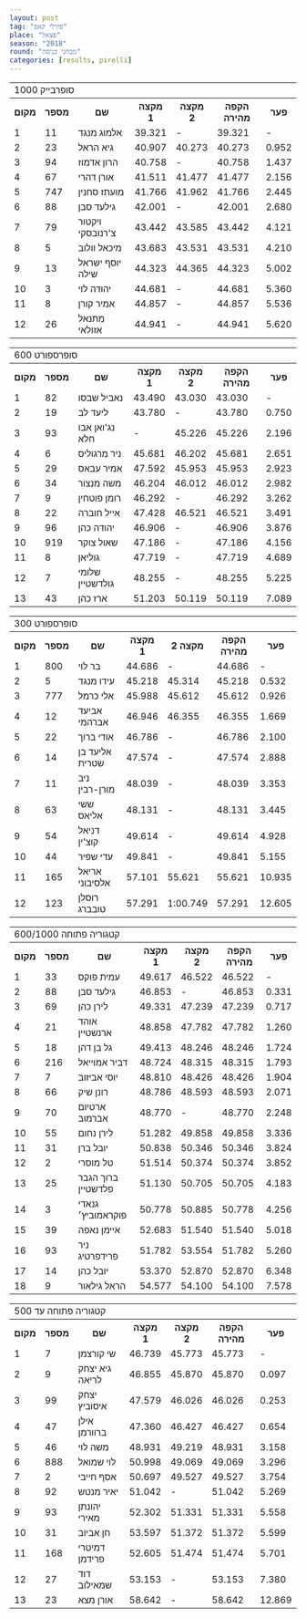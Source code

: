 ```yaml
---
layout: post
tag: "פירלי קאפ"
place: "פצאל"
season: "2018"
round: "מבחני כניסה"
categories: [results, pirelli]
---
```

<table class="line_color">
    <tr>
        <td colspan="99" class="title_font">סופרבייק 1000</td>
    </tr>
    <tr class="rnkh_bkcolor">
        <th class="rnkh_font">מקום</th>
        <th class="rnkh_font">מספר</th>
        <th class="rnkh_font">שם</th>
        <th class="rnkh_font">מקצה 1</th>
        <th class="rnkh_font">מקצה 2</th>
        <th class="rnkh_font">הקפה מהירה</th>
        <th class="rnkh_font">פער</th>
    </tr>
    <tr class="rnk_bkcolor">
        <td class="rnk_font">1</td>
        <td class="rnk_font">11</td>
        <td class="rnk_font">אלמוג מנגד</td>
        <td class="rnk_font">39.321</td>
        <td class="rnk_font">-</td>
        <td class="rnk_font">39.321</td>
        <td class="rnk_font">-</td>
    </tr>
    <tr class="rnk_bkcolor">
        <td class="rnk_font">2</td>
        <td class="rnk_font">23</td>
        <td class="rnk_font">גיא הראל</td>
        <td class="rnk_font">40.907</td>
        <td class="rnk_font">40.273</td>
        <td class="rnk_font">40.273</td>
        <td class="rnk_font">0.952</td>
    </tr>
    <tr class="rnk_bkcolor">
        <td class="rnk_font">3</td>
        <td class="rnk_font">94</td>
        <td class="rnk_font">הרון אדמוז</td>
        <td class="rnk_font">40.758</td>
        <td class="rnk_font">-</td>
        <td class="rnk_font">40.758</td>
        <td class="rnk_font">1.437</td>
    </tr>
    <tr class="rnk_bkcolor">
        <td class="rnk_font">4</td>
        <td class="rnk_font">67</td>
        <td class="rnk_font">אורן דהרי</td>
        <td class="rnk_font">41.511</td>
        <td class="rnk_font">41.477</td>
        <td class="rnk_font">41.477</td>
        <td class="rnk_font">2.156</td>
    </tr>
    <tr class="rnk_bkcolor">
        <td class="rnk_font">5</td>
        <td class="rnk_font">747</td>
        <td class="rnk_font">מועתז סחנין</td>
        <td class="rnk_font">41.766</td>
        <td class="rnk_font">41.962</td>
        <td class="rnk_font">41.766</td>
        <td class="rnk_font">2.445</td>
    </tr>
    <tr class="rnk_bkcolor">
        <td class="rnk_font">6</td>
        <td class="rnk_font">88</td>
        <td class="rnk_font">גילעד סבן</td>
        <td class="rnk_font">42.001</td>
        <td class="rnk_font">-</td>
        <td class="rnk_font">42.001</td>
        <td class="rnk_font">2.680</td>
    </tr>
    <tr class="rnk_bkcolor">
        <td class="rnk_font">7</td>
        <td class="rnk_font">79</td>
        <td class="rnk_font">ויקטור צ'רנובסקי</td>
        <td class="rnk_font">43.442</td>
        <td class="rnk_font">43.585</td>
        <td class="rnk_font">43.442</td>
        <td class="rnk_font">4.121</td>
    </tr>
    <tr class="rnk_bkcolor">
        <td class="rnk_font">8</td>
        <td class="rnk_font">5</td>
        <td class="rnk_font">מיכאל וולוב</td>
        <td class="rnk_font">43.683</td>
        <td class="rnk_font">43.531</td>
        <td class="rnk_font">43.531</td>
        <td class="rnk_font">4.210</td>
    </tr>
    <tr class="rnk_bkcolor">
        <td class="rnk_font">9</td>
        <td class="rnk_font">13</td>
        <td class="rnk_font">יוסף ישראל שילה</td>
        <td class="rnk_font">44.323</td>
        <td class="rnk_font">44.365</td>
        <td class="rnk_font">44.323</td>
        <td class="rnk_font">5.002</td>
    </tr>
    <tr class="rnk_bkcolor">
        <td class="rnk_font">10</td>
        <td class="rnk_font">3</td>
        <td class="rnk_font">יהודה לוי</td>
        <td class="rnk_font">44.681</td>
        <td class="rnk_font">-</td>
        <td class="rnk_font">44.681</td>
        <td class="rnk_font">5.360</td>
    </tr>
    <tr class="rnk_bkcolor">
        <td class="rnk_font">11</td>
        <td class="rnk_font">8</td>
        <td class="rnk_font">אמיר קורן</td>
        <td class="rnk_font">44.857</td>
        <td class="rnk_font">-</td>
        <td class="rnk_font">44.857</td>
        <td class="rnk_font">5.536</td>
    </tr>
    <tr class="rnk_bkcolor">
        <td class="rnk_font">12</td>
        <td class="rnk_font">26</td>
        <td class="rnk_font">מתנאל אזולאי</td>
        <td class="rnk_font">44.941</td>
        <td class="rnk_font">-</td>
        <td class="rnk_font">44.941</td>
        <td class="rnk_font">5.620</td>
    </tr>
</table>
<table class="line_color">
    <tr>
        <td colspan="99" class="title_font">סופרספורט 600</td>
    </tr>
    <tr class="rnkh_bkcolor">
        <th class="rnkh_font">מקום</th>
        <th class="rnkh_font">מספר</th>
        <th class="rnkh_font">שם</th>
        <th class="rnkh_font">מקצה 1</th>
        <th class="rnkh_font">מקצה 2</th>
        <th class="rnkh_font">הקפה מהירה</th>
        <th class="rnkh_font">פער</th>
    </tr>
    <tr class="rnk_bkcolor">
        <td class="rnk_font">1</td>
        <td class="rnk_font">82</td>
        <td class="rnk_font">נאביל שבסו</td>
        <td class="rnk_font">43.490</td>
        <td class="rnk_font">43.030</td>
        <td class="rnk_font">43.030</td>
        <td class="rnk_font">-</td>
    </tr>
    <tr class="rnk_bkcolor">
        <td class="rnk_font">2</td>
        <td class="rnk_font">19</td>
        <td class="rnk_font">ליעד לב</td>
        <td class="rnk_font">43.780</td>
        <td class="rnk_font">-</td>
        <td class="rnk_font">43.780</td>
        <td class="rnk_font">0.750</td>
    </tr>
    <tr class="rnk_bkcolor">
        <td class="rnk_font">3</td>
        <td class="rnk_font">93</td>
        <td class="rnk_font">נג'ואן אבו חלא</td>
        <td class="rnk_font">-</td>
        <td class="rnk_font">45.226</td>
        <td class="rnk_font">45.226</td>
        <td class="rnk_font">2.196</td>
    </tr>
    <tr class="rnk_bkcolor">
        <td class="rnk_font">4</td>
        <td class="rnk_font">6</td>
        <td class="rnk_font">ניר מרגוליס</td>
        <td class="rnk_font">45.681</td>
        <td class="rnk_font">46.202</td>
        <td class="rnk_font">45.681</td>
        <td class="rnk_font">2.651</td>
    </tr>
    <tr class="rnk_bkcolor">
        <td class="rnk_font">5</td>
        <td class="rnk_font">29</td>
        <td class="rnk_font">אמיר עבאס</td>
        <td class="rnk_font">47.592</td>
        <td class="rnk_font">45.953</td>
        <td class="rnk_font">45.953</td>
        <td class="rnk_font">2.923</td>
    </tr>
    <tr class="rnk_bkcolor">
        <td class="rnk_font">6</td>
        <td class="rnk_font">34</td>
        <td class="rnk_font">משה מנצור</td>
        <td class="rnk_font">46.204</td>
        <td class="rnk_font">46.012</td>
        <td class="rnk_font">46.012</td>
        <td class="rnk_font">2.982</td>
    </tr>
    <tr class="rnk_bkcolor">
        <td class="rnk_font">7</td>
        <td class="rnk_font">9</td>
        <td class="rnk_font">רומן פוטחין</td>
        <td class="rnk_font">46.292</td>
        <td class="rnk_font">-</td>
        <td class="rnk_font">46.292</td>
        <td class="rnk_font">3.262</td>
    </tr>
    <tr class="rnk_bkcolor">
        <td class="rnk_font">8</td>
        <td class="rnk_font">22</td>
        <td class="rnk_font">אייל חוברה</td>
        <td class="rnk_font">47.428</td>
        <td class="rnk_font">46.521</td>
        <td class="rnk_font">46.521</td>
        <td class="rnk_font">3.491</td>
    </tr>
    <tr class="rnk_bkcolor">
        <td class="rnk_font">9</td>
        <td class="rnk_font">96</td>
        <td class="rnk_font">יהודה כהן</td>
        <td class="rnk_font">46.906</td>
        <td class="rnk_font">-</td>
        <td class="rnk_font">46.906</td>
        <td class="rnk_font">3.876</td>
    </tr>
    <tr class="rnk_bkcolor">
        <td class="rnk_font">10</td>
        <td class="rnk_font">919</td>
        <td class="rnk_font">שאול צוקר</td>
        <td class="rnk_font">47.186</td>
        <td class="rnk_font">-</td>
        <td class="rnk_font">47.186</td>
        <td class="rnk_font">4.156</td>
    </tr>
    <tr class="rnk_bkcolor">
        <td class="rnk_font">11</td>
        <td class="rnk_font">8</td>
        <td class="rnk_font">גוליאן</td>
        <td class="rnk_font">47.719</td>
        <td class="rnk_font">-</td>
        <td class="rnk_font">47.719</td>
        <td class="rnk_font">4.689</td>
    </tr>
    <tr class="rnk_bkcolor">
        <td class="rnk_font">12</td>
        <td class="rnk_font">7</td>
        <td class="rnk_font">שלומי גולדשטיין</td>
        <td class="rnk_font">48.255</td>
        <td class="rnk_font">-</td>
        <td class="rnk_font">48.255</td>
        <td class="rnk_font">5.225</td>
    </tr>
    <tr class="rnk_bkcolor">
        <td class="rnk_font">13</td>
        <td class="rnk_font">43</td>
        <td class="rnk_font">ארז כהן</td>
        <td class="rnk_font">51.203</td>
        <td class="rnk_font">50.119</td>
        <td class="rnk_font">50.119</td>
        <td class="rnk_font">7.089</td>
    </tr>
</table>
<table class="line_color">
    <tr>
        <td colspan="99" class="title_font">סופרספורט 300</td>
    </tr>
    <tr class="rnkh_bkcolor">
        <th class="rnkh_font">מקום</th>
        <th class="rnkh_font">מספר</th>
        <th class="rnkh_font">שם</th>
        <th class="rnkh_font">מקצה 1</th>
        <th class="rnkh_font">מקצה 2</th>
        <th class="rnkh_font">הקפה מהירה</th>
        <th class="rnkh_font">פער</th>
    </tr>
    <tr class="rnk_bkcolor">
        <td class="rnk_font">1</td>
        <td class="rnk_font">800</td>
        <td class="rnk_font">בר לוי</td>
        <td class="rnk_font">44.686</td>
        <td class="rnk_font">-</td>
        <td class="rnk_font">44.686</td>
        <td class="rnk_font">-</td>
    </tr>
    <tr class="rnk_bkcolor">
        <td class="rnk_font">2</td>
        <td class="rnk_font">5</td>
        <td class="rnk_font">עידו מנגד</td>
        <td class="rnk_font">45.218</td>
        <td class="rnk_font">45.314</td>
        <td class="rnk_font">45.218</td>
        <td class="rnk_font">0.532</td>
    </tr>
    <tr class="rnk_bkcolor">
        <td class="rnk_font">3</td>
        <td class="rnk_font">777</td>
        <td class="rnk_font">אלי כרמל</td>
        <td class="rnk_font">45.988</td>
        <td class="rnk_font">45.612</td>
        <td class="rnk_font">45.612</td>
        <td class="rnk_font">0.926</td>
    </tr>
    <tr class="rnk_bkcolor">
        <td class="rnk_font">4</td>
        <td class="rnk_font">12</td>
        <td class="rnk_font">אביעד אברהמי</td>
        <td class="rnk_font">46.946</td>
        <td class="rnk_font">46.355</td>
        <td class="rnk_font">46.355</td>
        <td class="rnk_font">1.669</td>
    </tr>
    <tr class="rnk_bkcolor">
        <td class="rnk_font">5</td>
        <td class="rnk_font">22</td>
        <td class="rnk_font">אודי ברוך</td>
        <td class="rnk_font">46.786</td>
        <td class="rnk_font">-</td>
        <td class="rnk_font">46.786</td>
        <td class="rnk_font">2.100</td>
    </tr>
    <tr class="rnk_bkcolor">
        <td class="rnk_font">6</td>
        <td class="rnk_font">14</td>
        <td class="rnk_font">אליעד בן שטרית</td>
        <td class="rnk_font">47.574</td>
        <td class="rnk_font">-</td>
        <td class="rnk_font">47.574</td>
        <td class="rnk_font">2.888</td>
    </tr>
    <tr class="rnk_bkcolor">
        <td class="rnk_font">7</td>
        <td class="rnk_font">11</td>
        <td class="rnk_font">ניב מורן-רבין</td>
        <td class="rnk_font">48.039</td>
        <td class="rnk_font">-</td>
        <td class="rnk_font">48.039</td>
        <td class="rnk_font">3.353</td>
    </tr>
    <tr class="rnk_bkcolor">
        <td class="rnk_font">8</td>
        <td class="rnk_font">63</td>
        <td class="rnk_font">ששי אליאס</td>
        <td class="rnk_font">48.131</td>
        <td class="rnk_font">-</td>
        <td class="rnk_font">48.131</td>
        <td class="rnk_font">3.445</td>
    </tr>
    <tr class="rnk_bkcolor">
        <td class="rnk_font">9</td>
        <td class="rnk_font">54</td>
        <td class="rnk_font">דניאל קוצ'ין</td>
        <td class="rnk_font">49.614</td>
        <td class="rnk_font">-</td>
        <td class="rnk_font">49.614</td>
        <td class="rnk_font">4.928</td>
    </tr>
    <tr class="rnk_bkcolor">
        <td class="rnk_font">10</td>
        <td class="rnk_font">44</td>
        <td class="rnk_font">עדי שפיר</td>
        <td class="rnk_font">49.841</td>
        <td class="rnk_font">-</td>
        <td class="rnk_font">49.841</td>
        <td class="rnk_font">5.155</td>
    </tr>
    <tr class="rnk_bkcolor">
        <td class="rnk_font">11</td>
        <td class="rnk_font">165</td>
        <td class="rnk_font">אריאל אלסיבוני</td>
        <td class="rnk_font">57.101</td>
        <td class="rnk_font">55.621</td>
        <td class="rnk_font">55.621</td>
        <td class="rnk_font">10.935</td>
    </tr>
    <tr class="rnk_bkcolor">
        <td class="rnk_font">12</td>
        <td class="rnk_font">123</td>
        <td class="rnk_font">רוסלן טובברג</td>
        <td class="rnk_font">57.291</td>
        <td class="rnk_font">1:00.749</td>
        <td class="rnk_font">57.291</td>
        <td class="rnk_font">12.605</td>
    </tr>
</table>
<table class="line_color">
    <tr>
        <td colspan="99" class="title_font">קטגוריה פתוחה 600/1000</td>
    </tr>
    <tr class="rnkh_bkcolor">
        <th class="rnkh_font">מקום</th>
        <th class="rnkh_font">מספר</th>
        <th class="rnkh_font">שם</th>
        <th class="rnkh_font">מקצה 1</th>
        <th class="rnkh_font">מקצה 2</th>
        <th class="rnkh_font">הקפה מהירה</th>
        <th class="rnkh_font">פער</th>
    </tr>
    <tr class="rnk_bkcolor">
        <td class="rnk_font">1</td>
        <td class="rnk_font">33</td>
        <td class="rnk_font">עמית פוקס</td>
        <td class="rnk_font">49.617</td>
        <td class="rnk_font">46.522</td>
        <td class="rnk_font">46.522</td>
        <td class="rnk_font">-</td>
    </tr>
    <tr class="rnk_bkcolor">
        <td class="rnk_font">2</td>
        <td class="rnk_font">88</td>
        <td class="rnk_font">גילעד סבן</td>
        <td class="rnk_font">46.853</td>
        <td class="rnk_font">-</td>
        <td class="rnk_font">46.853</td>
        <td class="rnk_font">0.331</td>
    </tr>
    <tr class="rnk_bkcolor">
        <td class="rnk_font">3</td>
        <td class="rnk_font">69</td>
        <td class="rnk_font">לירן כהן</td>
        <td class="rnk_font">49.331</td>
        <td class="rnk_font">47.239</td>
        <td class="rnk_font">47.239</td>
        <td class="rnk_font">0.717</td>
    </tr>
    <tr class="rnk_bkcolor">
        <td class="rnk_font">4</td>
        <td class="rnk_font">21</td>
        <td class="rnk_font">אוהד ארנשטיין</td>
        <td class="rnk_font">48.858</td>
        <td class="rnk_font">47.782</td>
        <td class="rnk_font">47.782</td>
        <td class="rnk_font">1.260</td>
    </tr>
    <tr class="rnk_bkcolor">
        <td class="rnk_font">5</td>
        <td class="rnk_font">18</td>
        <td class="rnk_font">גל בן דהן</td>
        <td class="rnk_font">49.413</td>
        <td class="rnk_font">48.246</td>
        <td class="rnk_font">48.246</td>
        <td class="rnk_font">1.724</td>
    </tr>
    <tr class="rnk_bkcolor">
        <td class="rnk_font">6</td>
        <td class="rnk_font">216</td>
        <td class="rnk_font">דביר אמוייאל</td>
        <td class="rnk_font">48.724</td>
        <td class="rnk_font">48.315</td>
        <td class="rnk_font">48.315</td>
        <td class="rnk_font">1.793</td>
    </tr>
    <tr class="rnk_bkcolor">
        <td class="rnk_font">7</td>
        <td class="rnk_font">7</td>
        <td class="rnk_font">יוסי אביזוב</td>
        <td class="rnk_font">48.810</td>
        <td class="rnk_font">48.426</td>
        <td class="rnk_font">48.426</td>
        <td class="rnk_font">1.904</td>
    </tr>
    <tr class="rnk_bkcolor">
        <td class="rnk_font">8</td>
        <td class="rnk_font">66</td>
        <td class="rnk_font">רונן שיק</td>
        <td class="rnk_font">48.786</td>
        <td class="rnk_font">48.593</td>
        <td class="rnk_font">48.593</td>
        <td class="rnk_font">2.071</td>
    </tr>
    <tr class="rnk_bkcolor">
        <td class="rnk_font">9</td>
        <td class="rnk_font">70</td>
        <td class="rnk_font">ארטיום אברמוב</td>
        <td class="rnk_font">48.770</td>
        <td class="rnk_font">-</td>
        <td class="rnk_font">48.770</td>
        <td class="rnk_font">2.248</td>
    </tr>
    <tr class="rnk_bkcolor">
        <td class="rnk_font">10</td>
        <td class="rnk_font">55</td>
        <td class="rnk_font">לירן נחום</td>
        <td class="rnk_font">51.282</td>
        <td class="rnk_font">49.858</td>
        <td class="rnk_font">49.858</td>
        <td class="rnk_font">3.336</td>
    </tr>
    <tr class="rnk_bkcolor">
        <td class="rnk_font">11</td>
        <td class="rnk_font">31</td>
        <td class="rnk_font">יובל ברן</td>
        <td class="rnk_font">50.838</td>
        <td class="rnk_font">50.346</td>
        <td class="rnk_font">50.346</td>
        <td class="rnk_font">3.824</td>
    </tr>
    <tr class="rnk_bkcolor">
        <td class="rnk_font">12</td>
        <td class="rnk_font">2</td>
        <td class="rnk_font">טל מוסרי</td>
        <td class="rnk_font">51.514</td>
        <td class="rnk_font">50.374</td>
        <td class="rnk_font">50.374</td>
        <td class="rnk_font">3.852</td>
    </tr>
    <tr class="rnk_bkcolor">
        <td class="rnk_font">13</td>
        <td class="rnk_font">25</td>
        <td class="rnk_font">ברוך הגבר פלדשטיין</td>
        <td class="rnk_font">51.130</td>
        <td class="rnk_font">50.705</td>
        <td class="rnk_font">50.705</td>
        <td class="rnk_font">4.183</td>
    </tr>
    <tr class="rnk_bkcolor">
        <td class="rnk_font">14</td>
        <td class="rnk_font">3</td>
        <td class="rnk_font">גנאדי פוקראמוביץ׳</td>
        <td class="rnk_font">50.778</td>
        <td class="rnk_font">50.885</td>
        <td class="rnk_font">50.778</td>
        <td class="rnk_font">4.256</td>
    </tr>
    <tr class="rnk_bkcolor">
        <td class="rnk_font">15</td>
        <td class="rnk_font">39</td>
        <td class="rnk_font">איימן נאפה</td>
        <td class="rnk_font">52.683</td>
        <td class="rnk_font">51.540</td>
        <td class="rnk_font">51.540</td>
        <td class="rnk_font">5.018</td>
    </tr>
    <tr class="rnk_bkcolor">
        <td class="rnk_font">16</td>
        <td class="rnk_font">93</td>
        <td class="rnk_font">ניר פרידפרטיג</td>
        <td class="rnk_font">51.782</td>
        <td class="rnk_font">53.554</td>
        <td class="rnk_font">51.782</td>
        <td class="rnk_font">5.260</td>
    </tr>
    <tr class="rnk_bkcolor">
        <td class="rnk_font">17</td>
        <td class="rnk_font">14</td>
        <td class="rnk_font">יובל כהן</td>
        <td class="rnk_font">53.370</td>
        <td class="rnk_font">52.870</td>
        <td class="rnk_font">52.870</td>
        <td class="rnk_font">6.348</td>
    </tr>
    <tr class="rnk_bkcolor">
        <td class="rnk_font">18</td>
        <td class="rnk_font">9</td>
        <td class="rnk_font">הראל גילאור</td>
        <td class="rnk_font">54.577</td>
        <td class="rnk_font">54.100</td>
        <td class="rnk_font">54.100</td>
        <td class="rnk_font">7.578</td>
    </tr>
</table>
<table class="line_color">
    <tr>
        <td colspan="99" class="title_font">קטגוריה פתוחה עד 500</td>
    </tr>
    <tr class="rnkh_bkcolor">
        <th class="rnkh_font">מקום</th>
        <th class="rnkh_font">מספר</th>
        <th class="rnkh_font">שם</th>
        <th class="rnkh_font">מקצה 1</th>
        <th class="rnkh_font">מקצה 2</th>
        <th class="rnkh_font">הקפה מהירה</th>
        <th class="rnkh_font">פער</th>
    </tr>
    <tr class="rnk_bkcolor">
        <td class="rnk_font">1</td>
        <td class="rnk_font">7</td>
        <td class="rnk_font">שי קורצמן</td>
        <td class="rnk_font">46.739</td>
        <td class="rnk_font">45.773</td>
        <td class="rnk_font">45.773</td>
        <td class="rnk_font">-</td>
    </tr>
    <tr class="rnk_bkcolor">
        <td class="rnk_font">2</td>
        <td class="rnk_font">9</td>
        <td class="rnk_font">גיא יצחק לריאה</td>
        <td class="rnk_font">46.855</td>
        <td class="rnk_font">45.870</td>
        <td class="rnk_font">45.870</td>
        <td class="rnk_font">0.097</td>
    </tr>
    <tr class="rnk_bkcolor">
        <td class="rnk_font">3</td>
        <td class="rnk_font">99</td>
        <td class="rnk_font">יצחק איסוביץ</td>
        <td class="rnk_font">47.579</td>
        <td class="rnk_font">46.026</td>
        <td class="rnk_font">46.026</td>
        <td class="rnk_font">0.253</td>
    </tr>
    <tr class="rnk_bkcolor">
        <td class="rnk_font">4</td>
        <td class="rnk_font">47</td>
        <td class="rnk_font">אילן ברוורמן</td>
        <td class="rnk_font">47.360</td>
        <td class="rnk_font">46.427</td>
        <td class="rnk_font">46.427</td>
        <td class="rnk_font">0.654</td>
    </tr>
    <tr class="rnk_bkcolor">
        <td class="rnk_font">5</td>
        <td class="rnk_font">46</td>
        <td class="rnk_font">משה לוי</td>
        <td class="rnk_font">48.931</td>
        <td class="rnk_font">49.219</td>
        <td class="rnk_font">48.931</td>
        <td class="rnk_font">3.158</td>
    </tr>
    <tr class="rnk_bkcolor">
        <td class="rnk_font">6</td>
        <td class="rnk_font">888</td>
        <td class="rnk_font">לוי שמואל</td>
        <td class="rnk_font">50.998</td>
        <td class="rnk_font">49.069</td>
        <td class="rnk_font">49.069</td>
        <td class="rnk_font">3.296</td>
    </tr>
    <tr class="rnk_bkcolor">
        <td class="rnk_font">7</td>
        <td class="rnk_font">2</td>
        <td class="rnk_font">אסף חייבי</td>
        <td class="rnk_font">50.697</td>
        <td class="rnk_font">49.527</td>
        <td class="rnk_font">49.527</td>
        <td class="rnk_font">3.754</td>
    </tr>
    <tr class="rnk_bkcolor">
        <td class="rnk_font">8</td>
        <td class="rnk_font">92</td>
        <td class="rnk_font">יאיר מנטש</td>
        <td class="rnk_font">51.042</td>
        <td class="rnk_font">-</td>
        <td class="rnk_font">51.042</td>
        <td class="rnk_font">5.269</td>
    </tr>
    <tr class="rnk_bkcolor">
        <td class="rnk_font">9</td>
        <td class="rnk_font">93</td>
        <td class="rnk_font">יהונתן מאירי</td>
        <td class="rnk_font">52.302</td>
        <td class="rnk_font">51.331</td>
        <td class="rnk_font">51.331</td>
        <td class="rnk_font">5.558</td>
    </tr>
    <tr class="rnk_bkcolor">
        <td class="rnk_font">10</td>
        <td class="rnk_font">31</td>
        <td class="rnk_font">חן אביוב</td>
        <td class="rnk_font">53.597</td>
        <td class="rnk_font">51.372</td>
        <td class="rnk_font">51.372</td>
        <td class="rnk_font">5.599</td>
    </tr>
    <tr class="rnk_bkcolor">
        <td class="rnk_font">11</td>
        <td class="rnk_font">168</td>
        <td class="rnk_font">דמיטרי פרידמן</td>
        <td class="rnk_font">52.605</td>
        <td class="rnk_font">51.474</td>
        <td class="rnk_font">51.474</td>
        <td class="rnk_font">5.701</td>
    </tr>
    <tr class="rnk_bkcolor">
        <td class="rnk_font">12</td>
        <td class="rnk_font">27</td>
        <td class="rnk_font">דוד שמאילוב</td>
        <td class="rnk_font">53.153</td>
        <td class="rnk_font">-</td>
        <td class="rnk_font">53.153</td>
        <td class="rnk_font">7.380</td>
    </tr>
    <tr class="rnk_bkcolor">
        <td class="rnk_font">13</td>
        <td class="rnk_font">23</td>
        <td class="rnk_font">אורן מצא</td>
        <td class="rnk_font">58.642</td>
        <td class="rnk_font">-</td>
        <td class="rnk_font">58.642</td>
        <td class="rnk_font">12.869</td>
    </tr>
</table>
